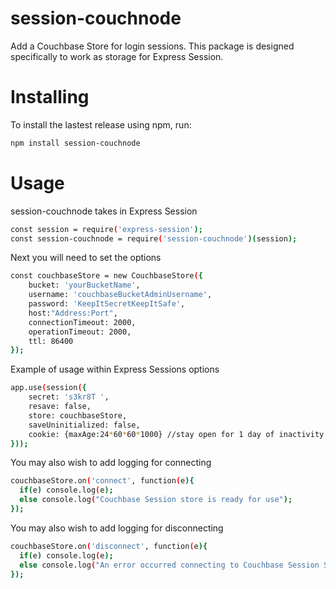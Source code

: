 # session-couchnode
Add a Couchbase Store for login sessions.
This package is designed specifically to work as storage for Express Session.

# Installing
To install the lastest release using npm, run:

```bash
npm install session-couchnode
```
# Usage
session-couchnode takes in Express Session

```bash
const session = require('express-session');
const session-couchnode = require('session-couchnode')(session);
```
Next you will need to set the options

```bash
const couchbaseStore = new CouchbaseStore({
    bucket: 'yourBucketName',
    username: 'couchbaseBucketAdminUsername',
    password: 'KeepItSecretKeepItSafe',
    host:"Address:Port",
    connectionTimeout: 2000,
    operationTimeout: 2000,
    ttl: 86400
});
```
Example of usage within Express Sessions options

```bash
app.use(session({
    secret: 's3kr8T ',
    resave: false,
    store: couchbaseStore,
    saveUninitialized: false,
    cookie: {maxAge:24*60*60*1000} //stay open for 1 day of inactivity
}));
```

You may also wish to add logging for connecting
```bash
couchbaseStore.on('connect', function(e){
  if(e) console.log(e);
  else console.log("Couchbase Session store is ready for use");
});
```
You may also wish to add logging for disconnecting
```bash
couchbaseStore.on('disconnect', function(e){
  if(e) console.log(e);
  else console.log("An error occurred connecting to Couchbase Session Storage");
});
```
